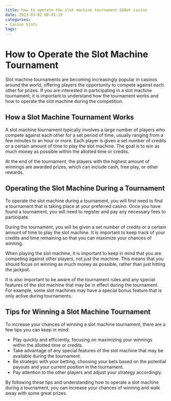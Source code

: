 ```yaml
---
title: how to operate the slot machine tournament GGBet casino
date: 2023-03-02 08:45:19
categories:
- Casino Slots
tags:
---
```

# How to Operate the Slot Machine Tournament

Slot machine tournaments are becoming increasingly popular in casinos around the world, offering players the opportunity to compete against each other for prizes. If you are interested in participating in a slot machine tournament, it is important to understand how the tournament works and how to operate the slot machine during the competition.

## How a Slot Machine Tournament Works

A slot machine tournament typically involves a large number of players who compete against each other for a set period of time, usually ranging from a few minutes to an hour or more. Each player is given a set number of credits or a certain amount of time to play the slot machine. The goal is to win as much money as possible within the allotted time or credits.

At the end of the tournament, the players with the highest amount of winnings are awarded prizes, which can include cash, free play, or other rewards.

## Operating the Slot Machine During a Tournament

To operate the slot machine during a tournament, you will first need to find a tournament that is taking place at your preferred casino. Once you have found a tournament, you will need to register and pay any necessary fees to participate.

During the tournament, you will be given a set number of credits or a certain amount of time to play the slot machine. It is important to keep track of your credits and time remaining so that you can maximize your chances of winning.

When playing the slot machine, it is important to keep in mind that you are competing against other players, not just the machine. This means that you should focus on winning as much money as possible, rather than just hitting the jackpot.

It is also important to be aware of the tournament rules and any special features of the slot machine that may be in effect during the tournament. For example, some slot machines may have a special bonus feature that is only active during tournaments.

## Tips for Winning a Slot Machine Tournament

To increase your chances of winning a slot machine tournament, there are a few tips you can keep in mind:

- Play quickly and efficiently, focusing on maximizing your winnings within the allotted time or credits.
- Take advantage of any special features of the slot machine that may be available during the tournament.
- Be strategic with your betting, choosing your bets based on the potential payouts and your current position in the tournament.
- Pay attention to the other players and adjust your strategy accordingly.

By following these tips and understanding how to operate a slot machine during a tournament, you can increase your chances of winning and walk away with some great prizes.